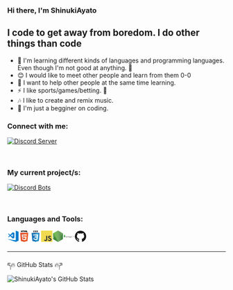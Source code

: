 ### Hi there, I'm ShinukiAyato
## I code to get away from boredom. I do other things than code

- 🧠 I'm learning different kinds of languages and programming languages. Even though I'm not good at anything. 🤣
- 😊 I would like to meet other people and learn from them 0-0
- 🥅 I want to help other people at the same time learning.
- ⚡ I like sports/games/betting. 🤣
- 🎶 I like to create and remix music.
- 🔰 I'm just a begginer on coding.


### Connect with me:

[![Discord Server](https://discordapp.com/api/guilds/752325278893604996/widget.png?style=banner4)](https://discord.gg/DjWV2AM6Tj)

<br />

### My current project/s:

[![Discord Bots](https://top.gg/api/widget/705928336198860860.svg)](https://top.gg/bot/705928336198860860)

<br />

### Languages and Tools:

<img align="left" alt="Visual Studio Code" width="26px" src="https://raw.githubusercontent.com/github/explore/80688e429a7d4ef2fca1e82350fe8e3517d3494d/topics/visual-studio-code/visual-studio-code.png" />
<img align="left" alt="HTML5" width="26px" src="https://raw.githubusercontent.com/github/explore/80688e429a7d4ef2fca1e82350fe8e3517d3494d/topics/html/html.png" />
<img align="left" alt="CSS3" width="26px" src="https://raw.githubusercontent.com/github/explore/80688e429a7d4ef2fca1e82350fe8e3517d3494d/topics/css/css.png" />
<img align="left" alt="JavaScript" width="26px" src="https://raw.githubusercontent.com/github/explore/80688e429a7d4ef2fca1e82350fe8e3517d3494d/topics/javascript/javascript.png" />
<img align="left" alt="Node.js" width="26px" src="https://raw.githubusercontent.com/github/explore/80688e429a7d4ef2fca1e82350fe8e3517d3494d/topics/nodejs/nodejs.png" />
<img align="left" alt="MongoDB" width="26px" src="https://raw.githubusercontent.com/github/explore/80688e429a7d4ef2fca1e82350fe8e3517d3494d/topics/mongodb/mongodb.png" />
<img align="left" alt="GitHub" width="26px" src="https://raw.githubusercontent.com/github/explore/78df643247d429f6cc873026c0622819ad797942/topics/github/github.png" />
<br />
<br />

---

<summary>ད🔥 GitHub Stats 🔥ཌ</summary>

<img align="left" alt="ShinukiAyato's GitHub Stats" src="https://github-readme-stats.codestackr.vercel.app/api?username=ShinukiAyato&show_icons=true&hide_border=true&count_private=true&theme=tokyonight" />


[website]: https://discord.gg/VWn2VZ9
